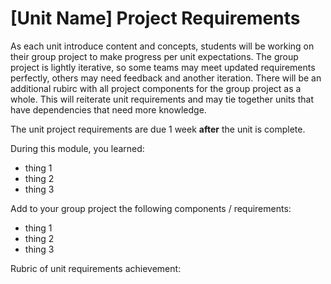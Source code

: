 # [Unit Name] Project Requirements

As each unit introduce content and concepts, students will be working on their group project to make progress per unit expectations.  The group project is lightly iterative, so some teams may meet updated requirements perfectly, others may need feedback and another iteration.  There will be an additional rubirc with all project components for the group project as a whole.  This will reiterate unit requirements and may tie together units that have dependencies that need more knowledge.

The unit project requirements are due 1 week **after** the unit is complete.

During this module, you learned:
- thing 1
- thing 2
- thing 3

Add to your group project the following components / requirements:
- thing 1
- thing 2
- thing 3

Rubric of unit requirements achievement:
